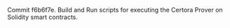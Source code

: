 Commit f6b6f7e.                    Build and Run scripts for executing the Certora Prover on Solidity smart contracts.